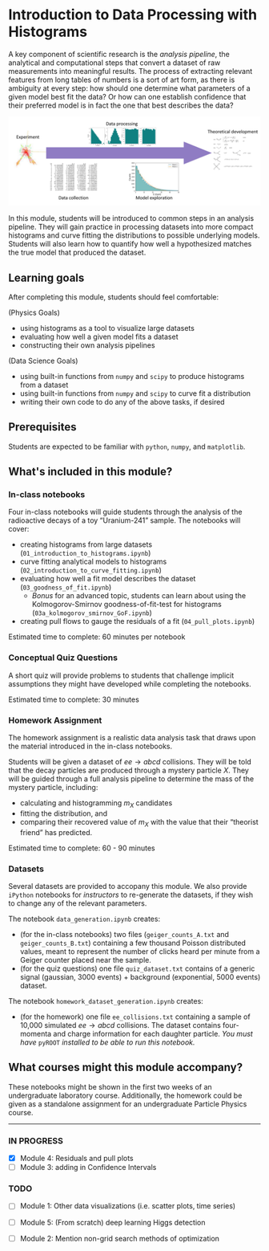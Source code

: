 # Introduction to Data Processing with Histograms

A key component of scientific research is the *analysis pipeline*, the analytical and computational steps that convert a dataset of raw measurements into meaningful results. The process of extracting relevant features from long tables of numbers is a sort of art form, as there is ambiguity at every step: how should one determine what parameters of a given model best fit the data? Or how can one establish confidence that their preferred model is in fact the one that best describes the data?



![](readme_img.png)



In this module, students will be introduced to common steps in an analysis pipeline. They will gain practice in processing datasets into more compact histograms and curve fitting the distributions to possible underlying models. Students will also learn how to quantify how well a hypothesized matches the true model that produced the dataset. 

## Learning goals

After completing this module, students should feel comfortable:

(Physics Goals)
- using histograms as a tool to visualize large datasets
- evaluating how well a given model fits a dataset
- constructing their own analysis pipelines

(Data Science Goals)
- using built-in functions from ```numpy``` and ```scipy``` to produce histograms from a dataset
- using built-in functions from ```numpy``` and ```scipy``` to curve fit a distribution
- writing their own code to do any of the above tasks, if desired

## Prerequisites

Students are expected to be familiar with ```python```, ```numpy```, and  ```matplotlib```. 

## What's included in this module?

### In-class notebooks

Four in-class notebooks will guide students through the analysis of the radioactive decays of a toy “Uranium-241” sample. The notebooks will cover:
- creating histograms from large datasets (```01_introduction_to_histograms.ipynb```)
- curve fitting analytical models to histograms (```02_introduction_to_curve_fitting.ipynb```)
- evaluating how well a fit model describes the dataset (```03_goodness_of_fit.ipynb```)
  -  *Bonus* for an advanced topic, students can learn about using the Kolmogorov-Smirnov goodness-of-fit-test for histograms (```03a_kolmogorov_smirnov_GoF.ipynb```)
- creating pull flows to gauge the residuals of a fit (```04_pull_plots.ipynb```)

Estimated time to complete: 60 minutes per notebook 

### Conceptual Quiz Questions

A short quiz will provide problems to students that challenge implicit assumptions they might have developed while completing the notebooks.

Estimated time to complete: 30 minutes 

### Homework Assignment

The homework assignment is a realistic data analysis task that draws upon the material introduced in the in-class notebooks. 

Students will be given a dataset of $ee \rightarrow abcd$ collisions. They will be told that the decay particles are produced through a mystery particle $X$. They will be guided through a full analysis pipeline to determine the mass of the mystery particle, including:
- calculating and histogramming $m_X$ candidates 
- fitting the distribution, and 
- comparing their recovered value of $m_X$ with the value that their “theorist friend” has predicted.

Estimated time to complete: 60 - 90 minutes 

### Datasets

Several datasets are provided to accopany this module. We also provide ```iPython``` notebooks for *instructors* to re-generate the datasets, if they wish to change any of the relevant parameters.

The notebook ```data_generation.ipynb``` creates:
- (for the in-class notebooks) two files (```geiger_counts_A.txt``` and ```geiger_counts_B.txt```) containing a few thousand Poisson distributed values, meant to represent the number of clicks heard per minute from a Geiger counter placed near the sample.
- (for the quiz questions) one file ```quiz_dataset.txt``` contains of a generic signal (gaussian, 3000 events) + background (exponential, 5000 events) dataset.

The notebook ```homework_dataset_generation.ipynb``` creates:
- (for the homework) one file ```ee_collisions.txt``` containing a sample of 10,000 simulated $ee \rightarrow abcd$ collisions. The dataset contains four-momenta and charge information for each daughter particle. 
*You must have* ```pyROOT``` *installed to be able to run this notebook.*


## What courses might this module accompany?

These notebooks might be shown in the first two weeks of an undergraduate laboratory course. Additionally, the homework could be given as a standalone assignment for an undergraduate Particle Physics course.

---

### IN PROGRESS
- [x] Module 4: Residuals and pull plots
- [ ] Module 3: adding in Confidence Intervals

### TODO
- [ ] Module 1: Other data visualizations (i.e. scatter plots, time series)
- [ ] Module 5: (From scratch) deep learning Higgs detection
- [ ] Module 2: Mention non-grid search methods of optimization

